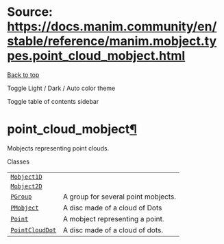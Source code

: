 # Source: https://docs.manim.community/en/stable/reference/manim.mobject.types.point_cloud_mobject.html

[Back to top](#)

Toggle Light / Dark / Auto color theme

Toggle table of contents sidebar

point\_cloud\_mobject[¶](#module-manim.mobject.types.point_cloud_mobject "Link to this heading")
================================================================================================

Mobjects representing point clouds.

Classes

|  |  |
| --- | --- |
| [`Mobject1D`](manim.mobject.types.point_cloud_mobject.Mobject1D.html#manim.mobject.types.point_cloud_mobject.Mobject1D "manim.mobject.types.point_cloud_mobject.Mobject1D") |  |
| [`Mobject2D`](manim.mobject.types.point_cloud_mobject.Mobject2D.html#manim.mobject.types.point_cloud_mobject.Mobject2D "manim.mobject.types.point_cloud_mobject.Mobject2D") |  |
| [`PGroup`](manim.mobject.types.point_cloud_mobject.PGroup.html#manim.mobject.types.point_cloud_mobject.PGroup "manim.mobject.types.point_cloud_mobject.PGroup") | A group for several point mobjects. |
| [`PMobject`](manim.mobject.types.point_cloud_mobject.PMobject.html#manim.mobject.types.point_cloud_mobject.PMobject "manim.mobject.types.point_cloud_mobject.PMobject") | A disc made of a cloud of Dots |
| [`Point`](manim.mobject.types.point_cloud_mobject.Point.html#manim.mobject.types.point_cloud_mobject.Point "manim.mobject.types.point_cloud_mobject.Point") | A mobject representing a point. |
| [`PointCloudDot`](manim.mobject.types.point_cloud_mobject.PointCloudDot.html#manim.mobject.types.point_cloud_mobject.PointCloudDot "manim.mobject.types.point_cloud_mobject.PointCloudDot") | A disc made of a cloud of dots. |